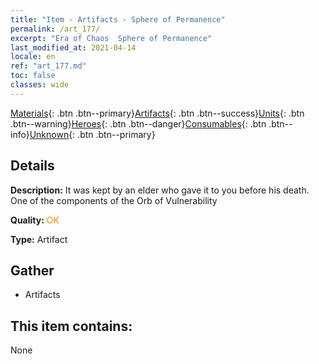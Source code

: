 ```yaml
---
title: "Item - Artifacts - Sphere of Permanence"
permalink: /art_177/
excerpt: "Era of Chaos  Sphere of Permanence"
last_modified_at: 2021-04-14
locale: en
ref: "art_177.md"
toc: false
classes: wide
---
```

 [Materials](/Items/){: .btn .btn--primary}[Artifacts](/Items/Artifacts/){: .btn .btn--success}[Units](/Items/Units/){: .btn .btn--warning}[Heroes](/Items/Heroes/){: .btn .btn--danger}[Consumables](/Items/Consumables/){: .btn .btn--info}[Unknown](/Items/Unknown/){: .btn .btn--primary}

## Details
 **Description:** It was kept by an elder who gave it to you before his death. One of the components of the Orb of Vulnerability

 **Quality:** <span style="color: #FF8C00">OK</span>

 **Type:** Artifact

## Gather

*    Artifacts 

## This item contains:

  None

